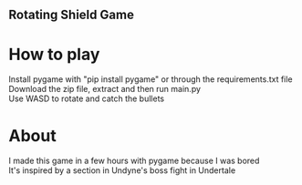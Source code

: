 ## Rotating Shield Game

# How to play 
Install pygame with "pip install pygame" or through the requirements.txt file \
Download the zip file, extract and then run main.py \
Use WASD to rotate and catch the bullets

# About
I made this game in a few hours with pygame because I was bored \
It's inspired by a section in Undyne's boss fight in Undertale
